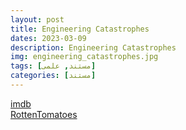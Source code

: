 ```yaml
---
layout: post
title: Engineering Catastrophes
dates: 2023-03-09
description: Engineering Catastrophes
img: engineering_catastrophes.jpg
tags: [مستند, علمی]
categories: [مستند]
---
```


[imdb](https://www.imdb.com/title/tt8566938/reference/)  
[RottenTomatoes](https://www.rottentomatoes.com/tv/engineering_catastrophes)